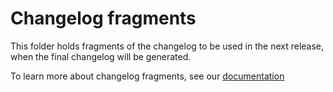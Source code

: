 # Changelog fragments

This folder holds fragments of the changelog to be used in the next release, when the final changelog will be
generated.

To learn more about changelog fragments, see our [documentation](https://py-mine.github.io/mcproto/latest/installation/changelog/)
